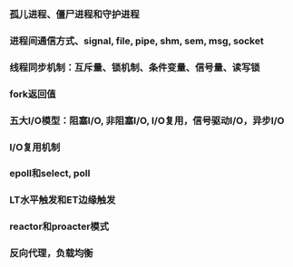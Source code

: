 ### 孤儿进程、僵尸进程和守护进程
### 进程间通信方式、signal, file, pipe, shm, sem, msg, socket
### 线程同步机制：互斥量、锁机制、条件变量、信号量、读写锁
### fork返回值
### 五大I/O模型：阻塞I/O, 非阻塞I/O, I/O复用，信号驱动I/O，异步I/O
### I/O复用机制
### epoll和select, poll
### LT水平触发和ET边缘触发
### reactor和proacter模式
### 反向代理，负载均衡
